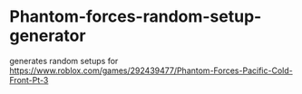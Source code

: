# Phantom-forces-random-setup-generator
generates random setups for https://www.roblox.com/games/292439477/Phantom-Forces-Pacific-Cold-Front-Pt-3
